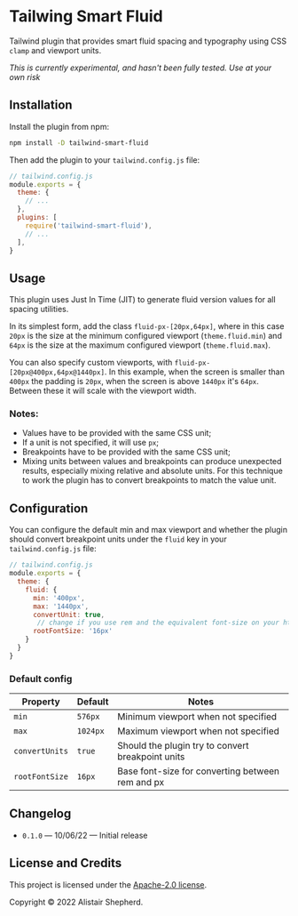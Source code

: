 # Tailwing Smart Fluid

Tailwind plugin that provides smart fluid spacing and typography using CSS `clamp` and viewport units.

*This is currently experimental, and hasn't been fully tested. Use at your own risk*

## Installation

Install the plugin from npm:

```sh
npm install -D tailwind-smart-fluid
```

Then add the plugin to your `tailwind.config.js` file:

```js
// tailwind.config.js
module.exports = {
  theme: {
    // ...
  },
  plugins: [
    require('tailwind-smart-fluid'),
    // ...
  ],
}
```

## Usage

This plugin uses Just In Time (JIT) to generate fluid version values for all spacing utilities.

In its simplest form, add the class `fluid-px-[20px,64px]`, where in this case `20px` is the size at the minimum configured viewport (`theme.fluid.min`) and `64px` is the size at the maximum configured viewport (`theme.fluid.max`).

You can also specify custom viewports, with `fluid-px-[20px@400px,64px@1440px]`. In this example, when the screen is smaller than  `400px` the padding is `20px`, when the screen is above `1440px` it's `64px`. Between these it will scale with the viewport width.

### Notes:

- Values have to be provided with the same CSS unit;
- If a unit is not specified, it will use `px`;
- Breakpoints have to be provided with the same CSS unit;
- Mixing units between values and breakpoints can produce unexpected results, especially mixing relative and absolute units. For this technique to work the plugin has to convert breakpoints to match the value unit.

## Configuration

You can configure the default min and max viewport and whether the plugin should convert breakpoint units under the `fluid` key in your `tailwind.config.js` file:

```js
// tailwind.config.js
module.exports = {
  theme: {
    fluid: {
      min: '400px',
      max: '1440px',
      convertUnit: true,
       // change if you use rem and the equivalent font-size on your html element is not 16px
      rootFontSize: '16px'
    }
  }
}
```

### Default config

| Property       | Default  | Notes                                             |
| -------------- | -------- | ------------------------------------------------- |
| `min`          | `576px`  | Minimum viewport when not specified               |
| `max`          | `1024px` | Maximum viewport when not specified               |
| `convertUnits` | `true `  | Should the plugin try to convert breakpoint units |
| `rootFontSize` | `16px`   | Base font-size for converting between rem and px  |

## Changelog

- `0.1.0` &mdash; 10/06/22 &mdash; Initial release

## License and Credits

This project is licensed under the [Apache-2.0 license](https://apache.org/licenses/LICENSE-2.0).

Copyright © 2022 Alistair Shepherd.
